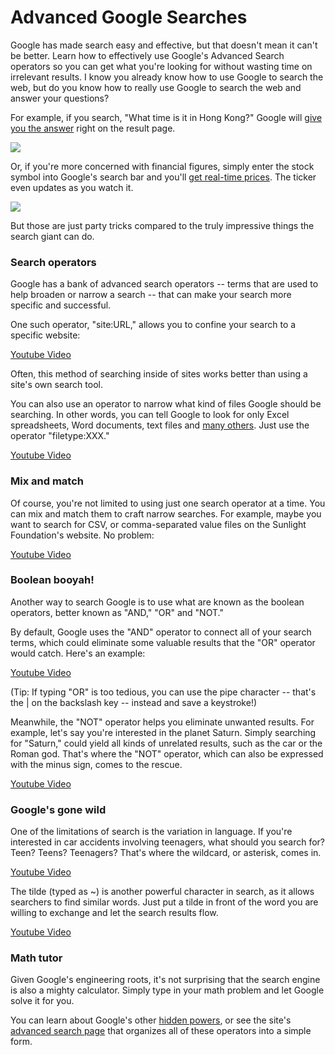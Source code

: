 <h1>Advanced Google Searches</h1>

Google has made search easy and effective, but that doesn't mean it can't be better. Learn how to effectively use Google's Advanced Search operators so you can get what you're looking for without wasting time on irrelevant results. I know you already know how to use Google to search the web, but do you know how to really use Google to search the web and answer your questions?

For example, if you search, "What time is it in Hong Kong?" Google will <a href="http://www.google.com/search?client=safari&rls=en&q=What+time+is+it+in+Hong+Kong%3F&ie=UTF-8&oe=UTF-8#hl=en&safe=off&client=safari&rls=en&sclient=psy-ab&q=What+time+is+it+in+Hong+Kong%3F&oq=What+time+is+it+in+Hong+Kong%3F&aq=f&aqi=&aql=&gs_l=serp.12...0.0.0.1251.0.0.0.0.0.0.0.0..0.0.cdvst..0.0.0VJHay3QSq0&pbx=1&bav=on.2,or.r_gc.r_pw.r_cp.r_qf.,cf.osb&fp=aeab4a4c862ea5b9&biw=1007&bih=764">give you the answer</a> right on the result page.

<img src="http://assets.sunlightfoundation.com.s3.amazonaws.com/reporting/uploads/google/time.png"/>

Or, if you're more concerned with financial figures, simply enter the stock symbol into Google's search bar and you'll <a href="http://www.google.com/search?client=safari&rls=en&q=What+time+is+it+in+Hong+Kong%3F&ie=UTF-8&oe=UTF-8#hl=en&safe=off&client=safari&rls=en&sclient=psy-ab&q=APPL&oq=APPL&aq=f&aqi=g4&aql=1&gs_l=serp.3..0l4.237021.238055.3.239037.6.4.1.0.0.0.388.1057.0j1j2j1.4.0.cdvst.1.0.0.E22aBdscddI&pbx=1&bav=on.2,or.r_gc.r_pw.r_cp.r_qf.,cf.osb&fp=aeab4a4c862ea5b9&biw=1007&bih=764">get real-time prices</a>. The ticker even updates as you watch it.

<img src="http://assets.sunlightfoundation.com.s3.amazonaws.com/reporting/uploads/google/stock.png"/>

But those are just party tricks compared to the truly impressive things the search giant can do.

<h3>Search operators</h3>

Google has a bank of advanced search operators -- terms that are used to help broaden or narrow a search -- that can make your search more specific and successful.

One such operator, "site:URL," allows you to confine your search to a specific website:

<a href="http://www.youtube.com/embed/6svxdcE4VGc?rel=0">Youtube Video</a>



Often, this method of searching inside of sites works better than using a site's own search tool.

You can also use an operator to narrow what kind of files Google should be searching. In other words, you can tell Google to look for only Excel spreadsheets, Word documents, text files and <a href="bitly.com/zcEH2E">many others</a>. Just use the operator "filetype:XXX."

<a href="http://www.youtube.com/embed/z_RHTJ94AFs?rel=0">Youtube Video</a>



<h3>Mix and match</h3>

Of course, you're not limited to using just one search operator at a time. You can mix and match them to craft narrow searches. For example, maybe you want to search for CSV, or comma-separated value files on the Sunlight Foundation's website. No problem:

<a href="http://www.youtube.com/embed/gcaCMzuVfU0?rel=0">Youtube Video</a>



<h3>Boolean booyah!</h3>

Another way to search Google is to use what are known as the boolean operators, better known as "AND," "OR" and "NOT."

By default, Google uses the "AND" operator to connect all of your search terms, which could eliminate some valuable results that the "OR" operator would catch. Here's an example:

<a href="http://www.youtube.com/embed/BBJ4khwBH5I?rel=0">Youtube Video</a>



(Tip: If typing "OR" is too tedious, you can use the pipe character -- that's the | on the backslash key -- instead and save a keystroke!)

Meanwhile, the "NOT" operator helps you eliminate unwanted results. For example, let's say you're interested in the planet Saturn. Simply searching for "Saturn," could yield all kinds of unrelated results, such as the car or the Roman god. That's where the "NOT" operator, which can also be expressed with the minus sign, comes to the rescue.

<a href="http://www.youtube.com/embed/3YnfgiFNbJk?rel=0">Youtube Video</a>



<h3>Google's gone wild</h3>

One of the limitations of search is the variation in language. If you're interested in car accidents involving teenagers, what should you search for? Teen? Teens? Teenagers? That's where the wildcard, or asterisk, comes in.

<a href="http://www.youtube.com/embed/LiSIlzsBCLA?rel=0">Youtube Video</a>



The tilde (typed as ~) is another powerful character in search, as it allows searchers to find similar words. Just put a tilde in front of the word you are willing to exchange and let the search results flow.

<a href="http://www.youtube.com/embed/J8bGF3a_ytk?rel=0">Youtube Video</a>



<h3>Math tutor</h3>

Given Google's engineering roots, it's not surprising that the search engine is also a mighty calculator. Simply type in your math problem and let Google solve it for you.

You can learn about Google's other <a href="http://goo.gl/iSPg0">hidden powers</a>, or see the site's <a href="http://www.google.com/advanced_search">advanced search page</a> that organizes all of these operators into a simple form.
